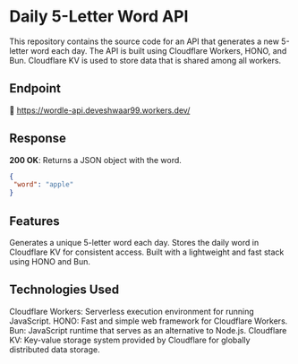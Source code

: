 # Daily 5-Letter Word API

This repository contains the source code for an API that generates a new 5-letter word each day. The API is built using Cloudflare Workers, HONO, and Bun. Cloudflare KV is used to store data that is shared among all workers.

## Endpoint
🚀 https://wordle-api.deveshwaar99.workers.dev/

## Response

**200 OK**: Returns a JSON object with the word.

```json
{
 "word": "apple"
}
```


## Features

Generates a unique 5-letter word each day.
Stores the daily word in Cloudflare KV for consistent access.
Built with a lightweight and fast stack using HONO and Bun.

## Technologies Used

Cloudflare Workers: Serverless execution environment for running JavaScript.
HONO: Fast and simple web framework for Cloudflare Workers.
Bun: JavaScript runtime that serves as an alternative to Node.js.
Cloudflare KV: Key-value storage system provided by Cloudflare for globally distributed data storage.
